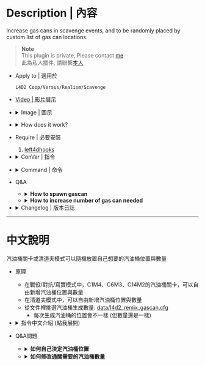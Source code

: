 # Description | 內容
Increase gas cans in scavenge events, and to be randomly placed by custom list of gas can locations.

> __Note__ <br/>
This plugin is private, Please contact [me](/#私人插件列表-private-plugins-list)<br/>
此為私人插件, 請聯繫[本人](/#私人插件列表-private-plugins-list)

* Apply to | 適用於
	```
	L4D2 Coop/Versus/Realism/Scavenge
	```

* [Video | 影片展示](https://youtu.be/7qUJMo9vUL4)

* <details><summary>Image | 圖示</summary>

	* C1m4
	<br/>![l4d2_remix_gascan_1](image/l4d2_remix_gascan_1.jpg)
	<br/>![l4d2_remix_gascan_4](image/l4d2_remix_gascan_4.jpg)
	<br/>![l4d2_remix_gascan_5](image/l4d2_remix_gascan_5.jpg)

	* C6m3
	<br/>![l4d2_remix_gascan_2](image/l4d2_remix_gascan_2.jpg)

	* C12m2
	<br/>![l4d2_remix_gascan_3](image/l4d2_remix_gascan_3.jpg)
</details>

* <details><summary>How does it work?</summary>

	* In coop/versus/realism mode, C1M4, C6M3, C14M2 map, increase gas cans in scavenge events
	* In scavenge mode, increase gas cans in scavenge events
	* Gascans are randomly placed by custom data file: [data/l4d2_remix_gascan.cfg](addons/sourcemod/data/l4d2_remix_gascan.cfg)
		* Gas can locations are different every time. (But the total gas cans are still the same)
</details>

* Require | 必要安裝
	1. [left4dhooks](https://forums.alliedmods.net/showthread.php?t=321696)

* <details><summary>ConVar | 指令</summary>

	* cfg/sourcemod/l4d2_remix_gascan.cfg
		```php
		// Determines if gas cans should be scrambled when scavenge events in coop/versus/realism mode.
		l4d2_remix_gascan_scramble_coop "1"

		// Determines if a message should be sent when the gas cans are scrambled in Scavenge mode.
		l4d2_remix_gascan_notify_scavenge "0"

		// Value = How many Gas Cans to spawn from the pool in coop/versus/realism mode by default.
		l4d2_remix_gascan_count_coop "30"

		// Determines if gas cans should be scrambled at the start of a round in Scavenge mode.
		l4d2_remix_gascan_scramble_scavenge "1"

		// Determines if a message should be sent when the gas cans are scrambled in coop/versus/realism mode.
		l4d2_remix_gascan_notify_coop "0"

		// Value = How many Gas Cans to spawn from the pool in Scavenge mode.
		l4d2_remix_gascan_can_count_scavenge "16"
		```
</details>

* <details><summary>Command | 命令</summary>

	* **Enters edit mode to allow changing can locations. (Adm required: ADMFLAG_ROOT)**
		```php
		sm_editcans
		```

	* **Stores the current scavenger can locations into a file. (Adm required: ADMFLAG_ROOT)**
		```php
		sm_savecans
		```

	* **Removes all gas cans. (Adm required: ADMFLAG_ROOT)**
		```php
		sm_removecans
		```

	* **Reloads all gas cans from file. (Adm required: ADMFLAG_ROOT)**
		```php
		sm_reloadcans
		```

	* **Adds a gascan in your current position. (Adm required: ADMFLAG_ROOT)**
		```php
		sm_addcan
		```

	* **Deletes a gascan you are looking at. (Adm required: ADMFLAG_ROOT)**
		```php
		sm_delcan
		```

	* **Enters edit mode to allow changing can locations in scavenge mode. (Adm required: ADMFLAG_ROOT)**
		```php
		sm_editscavengecans
		```

	* **Stores the current scavenger can locations into a file in scavenge mode. (Adm required: ADMFLAG_ROOT)**
		```php
		sm_savescavengecans
		```

	* **Removes all gas cans in scavenge mode. (Adm required: ADMFLAG_ROOT)**
		```php
		sm_removescavengecans
		```

	* **Reloads all gas cans from file in scavenge mode. (Adm required: ADMFLAG_ROOT)**
		```php
		sm_reloadscavengecans
		```

	* **Adds a gascan in your current position in scavenge mode. (Adm required: ADMFLAG_ROOT)**
		```php
		sm_addscavengecan
		```

	* **Deletes a gascan you are looking at in scavenge mode. (Adm required: ADMFLAG_ROOT)**
		```php
		sm_delscavengecan
		```
</details>

* Q&A
	* <details><summary><b>How to spawn gascan</b></summary>

		* Coop/Versus/Realism
			* Change mode to coop, go to map 
			* Admin types ```!editcans``` to enters edit mode
			* Type ```!addcan``` to add a gascan in your current position or ```!delcan``` to remove a gascan you are looking at.
			* Type ```!savecans``` to stores all gas can locations into a file.
				* The file would be ```cfg\remix_gascan\coop\xxxxx.txt```
				* xxxxx is map name
			* Edit [data/l4d2_remix_gascan.cfg](addons/sourcemod/data/l4d2_remix_gascan.cfg) and ```"coop" "XX"``` to dedcide how many Gas Cans to spawn from the file.
			* Restart Map

		* Scavenge
			* Change mode to scavenge, go to map 
			* Admin types ```!editscavengecans``` to enters edit mode
			* Type ```!addscavengecan``` to add a gascan in your current position or ```!sm_delscavengecan``` to remove a gascan you are looking at.
			* Type ```!savescavengecans``` to stores all gas can locations into a file.
				* The file would be ```cfg\remix_gascan\scavenge\xxxxx.txt```
				* xxxxx is map name
			* Edit [data/l4d2_remix_gascan.cfg](addons/sourcemod/data/l4d2_remix_gascan.cfg) and ```"scavenge" "XX"``` to dedcide how many Gas Cans to spawn from the file.
			* Restart Map
	</details>

	* <details><summary><b>How to increase number of gas can needed</b></summary>

		* Coop/Versus/Realism
			* [C1M4 line 182](scripts/vscripts/c1m4_atrium_finale.nut#L182)
			* [C6M3 line 249](scripts/vscripts/c6m3_port_finale.nut#L249)
			* [C14M2 line 174, 180, 186, 192, 198](scripts/vscripts/c14m2_lighthouse_finale.nut#L174-L198)

		* Scavenge
			* No Clue
	</details>

* <details><summary>Changelog | 版本日誌</summary>
	
	* v1.0h (2023-5-31)
		* Data Support
		* Remake code, convert code to latest syntax
		* Fix warnings when compiling on SourceMod 1.11.
		* Optimize code and improve performance
		* "coop", "scavenge" files respectively
		* Fixed Edit mode Error

	* Original & Credit
	    * [pvtschlag](https://forums.alliedmods.net/showthread.php?t=112096)
</details>

- - - -
# 中文說明
汽油桶關卡或清道夫模式可以隨機放置自己想要的汽油桶位置與數量

* 原理
	* 在戰役/對抗/寫實模式中，C1M4、C6M3、C14M2的汽油桶關卡，可以自由新增汽油桶位置與數量
	* 在清道夫模式中，可以自由新增汽油桶位置與數量
	* 從文件裡挑選汽油桶生成數量: [data/l4d2_remix_gascan.cfg](addons/sourcemod/data/l4d2_remix_gascan.cfg)
		* 每次生成汽油桶的位置會不一樣 (但數量還是一樣)
* <details><summary>指令中文介紹 (點我展開)</summary>

	* cfg/sourcemod/l4d2_remix_gascan.cfg
		```php
		// 為1時，在戰役/對抗/寫實 模式中打亂汽油桶數量與位置.
		l4d2_remix_gascan_scramble_coop "1"

		// 為1時，在戰役/對抗/寫實 模式中提示訊息.
		l4d2_remix_gascan_notify_coop "0"

		// 在戰役/對抗/寫實 模式中，從文件裡選擇多少個汽油桶生成? (會隨機挑選)
		l4d2_remix_gascan_count_coop "30"

		// 為1時，在清道夫模式中打亂汽油桶數量與位置.
		l4d2_remix_gascan_scramble_scavenge "1"

		// 為1時，在清道夫模式中提示訊息.
		l4d2_remix_gascan_notify_scavenge "0"

		// 在清道夫模式中，從文件裡選擇多少個汽油桶生成? (會隨機挑選)
		l4d2_remix_gascan_can_count_scavenge "16"
		```
</details>

* Q&A問題
	* <details><summary><b>如何自己決定汽油桶位置</b></summary>

		* 戰役/對抗/寫實
			* 遊戲模式換成戰役，然後切換地圖
			* 管理員輸入 ```!editcans```進入編輯模式
			* 輸入 ```!addcan``` 在準星上新增汽油桶 或 輸入```!delcan``` 刪除準星指向的汽油桶
			* 輸入 ```!savecans``` 儲存所有的汽油桶至文件檔案
				* 文件檔案位於 ```cfg\remix_gascan\coop\xxxxx.txt```
				* xxxxx 是地圖名
			* 編輯文件 [data/l4d2_remix_gascan.cfg](addons/sourcemod/data/l4d2_remix_gascan.cfg) 寫下 ```"coop" "XX"``` 自行決定要生成的數量
			* 重啟地圖

		* 清道夫
			* 遊戲模式換成清道夫，然後切換地圖
			* 管理員輸入 ```!editscavengecans```進入編輯模式
			* 輸入 ```!addscavengecan``` 在準星上新增汽油桶 或 輸入```!delscavengecan``` 刪除準星指向的汽油桶
			* 輸入 ```!savescavengecans``` 儲存所有的汽油桶至文件檔案
				* 文件檔案位於 ```cfg\remix_gascan\scavenge\xxxxx.txt```
				* xxxxx 是地圖名
			* 編輯文件 [data/l4d2_remix_gascan.cfg](addons/sourcemod/data/l4d2_remix_gascan.cfg) 寫下 ```"scavenge" "XX"``` 自行決定要生成的數量
			* 重啟地圖
	</details>

	* <details><summary><b>如何修改通關需要的汽油桶數量</b></summary>

		* 戰役/對抗/寫實
			* [C1M4 行 182](scripts/vscripts/c1m4_atrium_finale.nut#L182)
			* [C6M3 行 249](scripts/vscripts/c6m3_port_finale.nut#L249)
			* [C14M2 行 174, 180, 186, 192, 198](scripts/vscripts/c14m2_lighthouse_finale.nut#L174-L198)

		* 清道夫
			* 不知道
	</details>